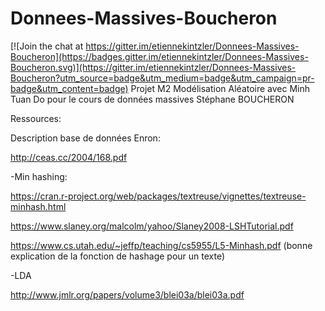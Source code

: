 # Donnees-Massives-Boucheron

[![Join the chat at https://gitter.im/etiennekintzler/Donnees-Massives-Boucheron](https://badges.gitter.im/etiennekintzler/Donnees-Massives-Boucheron.svg)](https://gitter.im/etiennekintzler/Donnees-Massives-Boucheron?utm_source=badge&utm_medium=badge&utm_campaign=pr-badge&utm_content=badge)
Projet M2 Modélisation Aléatoire avec Minh Tuan Do pour le cours de données massives Stéphane BOUCHERON

Ressources:

Description base de données Enron:

http://ceas.cc/2004/168.pdf

-Min hashing:

https://cran.r-project.org/web/packages/textreuse/vignettes/textreuse-minhash.html

https://www.slaney.org/malcolm/yahoo/Slaney2008-LSHTutorial.pdf

https://www.cs.utah.edu/~jeffp/teaching/cs5955/L5-Minhash.pdf (bonne explication de la fonction de hashage pour un texte)

-LDA

http://www.jmlr.org/papers/volume3/blei03a/blei03a.pdf


